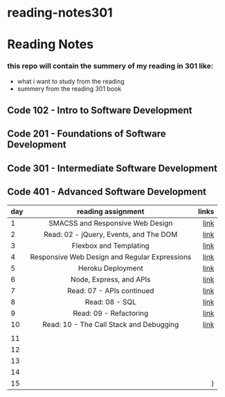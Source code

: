 # reading-notes301
# Reading Notes
### this repo will contain the summery of my reading in 301 like:
- what i want to study from the reading 
- summery from  the reading 301 book
## Code 102 - Intro to Software Development
## Code 201 - Foundations of Software Development
## Code 301 - Intermediate Software Development
## Code 401 - Advanced Software Development

| day    |      reading assignment     |  links  |
|----------|:-------------:| ------------:|
|  1 |   SMACSS and Responsive Web Design | [link](https://joudi12.github.io/reading-notes301/read-01) |
| 2  |  Read: 02 - jQuery, Events, and The DOM |   [link](https://joudi12.github.io/reading-notes301/read-02) |
| 3  |  Flexbox and Templating  |    [link](https://joudi12.github.io/reading-notes301/read-03)    |
| 4  |   Responsive Web Design and Regular Expressions     |  [link](https://joudi12.github.io/reading-notes301/read-04) |
|5   | Heroku Deployment|   [link](https://joudi12.github.io/reading-notes301/read-05)  |
| 6  |  Node, Express, and APIs | [link](https://joudi12.github.io/reading-notes301/read-06) |
| 7  |  Read: 07 - APIs continued |      [link](https://joudi12.github.io/reading-notes301/read-07)  |
| 8  | Read: 08 - SQL |    [link](https://joudi12.github.io/reading-notes301/read-08)    |
| 9  |  Read: 09 - Refactoring   |       [link](https://joudi12.github.io/reading-notes301/read-09)      |
|10  | Read: 10 - The Call Stack and Debugging |  [link](https://joudi12.github.io/reading-notes301/read-10) |
 |    |
| 11 |    |    |
| 12 |    |   |
| 13 |  |   |
| 14 |          |  |
|15  |  | ) |
